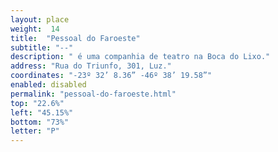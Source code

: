 ```yaml
---
layout: place
weight:  14
title:  "Pessoal do Faroeste"
subtitle: "--"
description: " é uma companhia de teatro na Boca do Lixo."
address: "Rua do Triunfo, 301, Luz."
coordinates: "-23º 32’ 8.36” -46º 38’ 19.58”"
enabled: disabled
permalink: "pessoal-do-faroeste.html"
top: "22.6%"
left: "45.15%"
bottom: "73%"
letter: "P"
---
```

